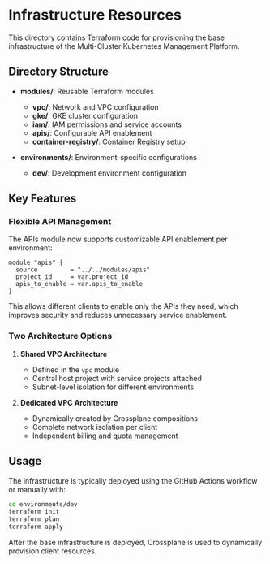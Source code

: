 # Infrastructure Resources

This directory contains Terraform code for provisioning the base infrastructure of the Multi-Cluster Kubernetes Management Platform.

## Directory Structure

- **modules/**: Reusable Terraform modules
  - **vpc/**: Network and VPC configuration
  - **gke/**: GKE cluster configuration
  - **iam/**: IAM permissions and service accounts
  - **apis/**: Configurable API enablement
  - **container-registry/**: Container Registry setup

- **environments/**: Environment-specific configurations
  - **dev/**: Development environment configuration

## Key Features

### Flexible API Management

The APIs module now supports customizable API enablement per environment:

```hcl
module "apis" {
  source         = "../../modules/apis"
  project_id     = var.project_id
  apis_to_enable = var.apis_to_enable
}
```

This allows different clients to enable only the APIs they need, which improves security and reduces unnecessary service enablement.

### Two Architecture Options

1. **Shared VPC Architecture**
   - Defined in the `vpc` module
   - Central host project with service projects attached
   - Subnet-level isolation for different environments

2. **Dedicated VPC Architecture**
   - Dynamically created by Crossplane compositions
   - Complete network isolation per client
   - Independent billing and quota management

## Usage

The infrastructure is typically deployed using the GitHub Actions workflow or manually with:

```bash
cd environments/dev
terraform init
terraform plan
terraform apply
```

After the base infrastructure is deployed, Crossplane is used to dynamically provision client resources.